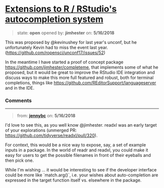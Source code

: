 # [Extensions to R / RStudio&#x27;s autocompletion system](https://github.com/ropensci/unconf18/issues/65)

> state: **open** opened by: **jimhester** on: **5/16/2018**

This was proposed by @kevinushey for last year&#x27;s unconf, but he unfortunately Kevin had to miss the event last year. (https://github.com/ropensci/unconf17/issues/52)

In the meantime I have started a proof of concept package https://github.com/jimhester/completeme, that implements some of what he proposed, but it would be great to improve the RStudio IDE integration and discuss ways to make this more full featured and robust, both for terminal completions, things like https://github.com/REditorSupport/languageserver and in the IDE.

### Comments

---
> from: [**jennybc**](https://github.com/ropensci/unconf18/issues/65#issuecomment-389549695) on: **5/16/2018**

I&#x27;d love to see this, as you well know @jimhester. readxl was an early target of your explorations (unmerged PR: https://github.com/tidyverse/readxl/pull/320).

For context, this would be a nice way to expose, say, a set of example inputs in a package. In the world of readr and readxl, you could make it easy for users to get the possible filenames in front of their eyeballs and then pick one.

While I&#x27;m wishing ... it would be interesting to see if the developer interface could be more like &#x60;match.arg()&#x60;, i.e. your wishes about auto-completion are expressed in the target function itself vs. elsewhere in the package.
